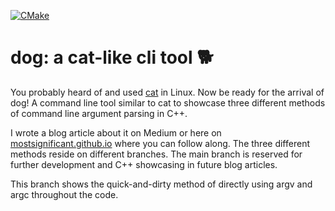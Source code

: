 [![CMake](https://github.com/mostsignificant/dog/actions/workflows/cmake.yml/badge.svg?branch=method-lib)](https://github.com/mostsignificant/dog/actions/workflows/cmake.yml)

# dog: a cat-like cli tool 🐕 

You probably heard of and used [cat](https://www.man7.org/linux/man-pages/man1/cat.1.html) in Linux. Now be ready for
the arrival of dog! A command line tool similar to cat to showcase three different methods of command line argument
parsing in C++.

I wrote a blog article about it on Medium or here on [mostsignificant.github.io](https://mostsignificant.github.io)
where you can follow along. The three different methods reside on different branches. The main branch is reserved for
further development and C++ showcasing in future blog articles.

This branch shows the quick-and-dirty method of directly using argv and argc throughout the code.
